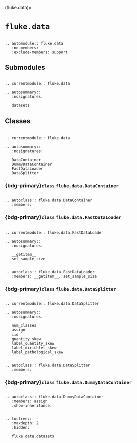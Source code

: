 (fluke.data)=

# ``fluke.data``

```{eval-rst}

.. automodule:: fluke.data
   :no-members:
   :exclude-members: support

```

## Submodules

```{eval-rst}

.. currentmodule:: fluke.data

.. autosummary::
   :nosignatures:

   datasets

```

<h2>

Classes

</h2>

```{eval-rst}

.. currentmodule:: fluke.data

.. autosummary:: 
   :nosignatures:

   DataContainer
   DummyDataContainer
   FastDataLoader
   DataSplitter
```

<h3>

{bdg-primary}`class` ``fluke.data.DataContainer``

</h3>

```{eval-rst}

.. autoclass:: fluke.data.DataContainer
   :members:

```

<h3>

{bdg-primary}`class` ``fluke.data.FastDataLoader``

</h3>

```{eval-rst}

.. currentmodule:: fluke.data.FastDataLoader

.. autosummary::
   :nosignatures:

   __getitem__
   set_sample_size

```

```{eval-rst}

.. autoclass:: fluke.data.FastDataLoader
   :members: __getitem__, set_sample_size

```


<h3>

{bdg-primary}`class` ``fluke.data.DataSplitter``

</h3>

```{eval-rst}

.. currentmodule:: fluke.data.DataSplitter

.. autosummary::
   :nosignatures:

   num_classes
   assign
   iid
   quantity_skew
   label_quantity_skew
   label_dirichlet_skew
   label_pathological_skew

```

```{eval-rst}

.. autoclass:: fluke.data.DataSplitter
   :members:

```

<h3>

{bdg-primary}`class` ``fluke.data.DummyDataContainer``

</h3>

```{eval-rst}

.. autoclass:: fluke.data.DummyDataContainer
   :members: assign
   :show-inheritance:

```


```{eval-rst}

.. toctree::
   :maxdepth: 2
   :hidden:

   fluke.data.datasets

```